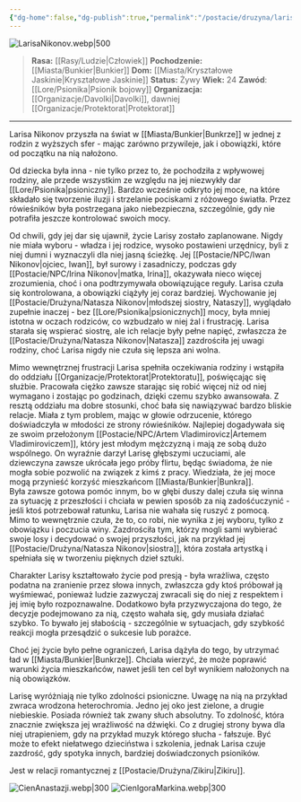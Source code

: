 ```yaml
---
{"dg-home":false,"dg-publish":true,"permalink":"/postacie/druzyna/larisa-nikonov/","dgPassFrontmatter":true}
---
```


![LarisaNikonov.webp|500](/img/user/Vault/Grafiki/Dru%C5%BCyna/LarisaNikonov.webp)

> **Rasa:** [[Rasy/Ludzie\|Człowiek]]
> **Pochodzenie:** [[Miasta/Bunkier\|Bunkier]]
> **Dom:** [[Miasta/Kryształowe Jaskinie\|Kryształowe Jaskinie]]
> **Status:** Żywy
> **Wiek:** 24
> **Zawód**: [[Lore/Psionika\|Psionik bojowy]]
> **Organizacja:** [[Organizacje/Davolki\|Davolki]], dawniej [[Organizacje/Protektorat\|Protektorat]]

---

Larisa Nikonov przyszła na świat w [[Miasta/Bunkier\|Bunkrze]] w jednej z rodzin z wyższych sfer - mając zarówno przywileje, jak i obowiązki, które od początku na nią nałożono.

Od dziecka była inna - nie tylko przez to, że pochodziła z wpływowej rodziny, ale przede wszystkim ze względu na jej niezwykły dar [[Lore/Psionika\|psioniczny]]. Bardzo wcześnie odkryto jej moce, na które składało się tworzenie iluzji i strzelanie pociskami z różowego światła. Przez rówieśników była postrzegana jako niebezpieczna, szczególnie, gdy nie potrafiła jeszcze kontrolować swoich mocy. <!--
Jednym z jej wczesnych wspomnień jest sytuacja, która zdarzyła się podczas zabawy z innymi dziećmi. Wtedy też po raz pierwszy objawiła się jej moc tworzenia pocisków i nienaumyślnie skrzywdziła swoją ówczesną przyjaciółkę [[Postacie/NPC/Anastazja\|Anastazję]], raniąc ją w nogę, nad którą dziewczyna nigdy nie odzyskała pełnej władzy. Po tym wydarzeniu [[Postacie/NPC/Anastazja\|Anastazja]] nie chciała mieć nic wspólnego z Larisą, a jej rówieśnicy obawiali się jej – podobnie jak kogoś, kto zawsze trzyma w ręku broń. Jakiś czas później Larisa odkryła w sobie nową umiejętność, którą było tworzenie cienia mogącego jej pomagać i miała dziwne wrażenie, że jest on do złudzenia podobny do [[Postacie/NPC/Anastazja\|Anastazji]], choć próbowała od siebie odsuwać tą myśl, bo sama nie była pewna jak to rozumieć.  
-->

Od chwili, gdy jej dar się ujawnił, życie Larisy zostało zaplanowane. Nigdy nie miała wyboru - władza i jej rodzice, wysoko postawieni urzędnicy, byli z niej dumni i wyznaczyli dla niej jasną ścieżkę. Jej [[Postacie/NPC/Iwan Nikonov\|ojciec, Iwan]], był surowy i zasadniczy, podczas gdy [[Postacie/NPC/Irina Nikonov\|matka, Irina]], okazywała nieco więcej zrozumienia, choć i ona podtrzymywała obowiązujące reguły. Larisa czuła się kontrolowana, a obowiązki ciążyły jej coraz bardziej. Wychowanie jej [[Postacie/Drużyna/Natasza Nikonov\|młodszej siostry, Nataszy]], wyglądało zupełnie inaczej - bez [[Lore/Psionika\|psionicznych]] mocy, była mniej istotna w oczach rodziców, co wzbudzało w niej żal i frustrację. Larisa starała się wspierać siostrę, ale ich relacje były pełne napięć, zwłaszcza że [[Postacie/Drużyna/Natasza Nikonov\|Natasza]] zazdrościła jej uwagi rodziny, choć Larisa nigdy nie czuła się lepsza ani wolna.

Mimo wewnętrznej frustracji Larisa spełniła oczekiwania rodziny i wstąpiła do oddziału [[Organizacje/Protektorat\|Protektoratu]], poświęcając się służbie. Pracowała ciężko zawsze starając się robić więcej niż od niej wymagano i zostając po godzinach, dzięki czemu szybko awansowała. Z resztą oddziału ma dobre stosunki, choć bała się nawiązywać bardzo bliskie relacje. Miała z tym problem, mając w głowie odrzucenie, którego doświadczyła w młodości ze strony rówieśników. Najlepiej dogadywała się ze swoim przełożonym [[Postacie/NPC/Artem Vladimirovicz\|Artemem Vladimiroviczem]], który jest młodym mężczyzną i mają ze sobą dużo wspólnego. On wyraźnie darzył Larisę głębszymi uczuciami, ale dziewczyna zawsze ukrócała jego próby flirtu, będąc świadoma, że nie mogła sobie pozwolić na związek z kimś z pracy. 
Wiedziała, że jej moce mogą przynieść korzyść mieszkańcom [[Miasta/Bunkier\|Bunkra]]. Była zawsze gotowa pomóc innym, bo w głębi duszy dalej czuła się winna za sytuację z przeszłości i chciała w pewien sposób za nią zadośćuczynić - jeśli ktoś potrzebował ratunku, Larisa nie wahała się ruszyć z pomocą. Mimo to wewnętrznie czuła, że to, co robi, nie wynika z jej wyboru, tylko z obowiązku i poczucia winy. Zazdrościła tym, którzy mogli sami wybierać swoje losy i decydować o swojej przyszłości, jak na przykład jej [[Postacie/Drużyna/Natasza Nikonov\|siostra]], która została artystką i spełniała się w tworzeniu pięknych dzieł sztuki.

Charakter Larisy kształtowało życie pod presją - była wrażliwa, często podatna na zranienie przez słowa innych, zwłaszcza gdy ktoś próbował ją wyśmiewać, ponieważ ludzie zazwyczaj zwracali się do niej z respektem i jej imię było rozpoznawalne. Dodatkowo była przyzwyczajona do tego, że decyzje podejmowano za nią, często wahała się, gdy musiała działać szybko. To bywało jej słabością - szczególnie w sytuacjach, gdy szybkość reakcji mogła przesądzić o sukcesie lub porażce.

Choć jej życie było pełne ograniczeń, Larisa dążyła do tego, by utrzymać ład w [[Miasta/Bunkier\|Bunkrze]]. Chciała wierzyć, że może poprawić warunki życia mieszkańców, nawet jeśli ten cel był wynikiem nałożonych na nią obowiązków.

Larisę wyróżniają nie tylko zdolności psioniczne. Uwagę na nią na przykład zwraca wrodzona heterochromia. Jedno jej oko jest zielone, a drugie niebieskie. Posiada również tak zwany słuch absolutny. To zdolność, która znacznie zwiększa jej wrażliwość na dźwięki. Co z drugiej strony bywa dla niej utrapieniem, gdy na przykład muzyk którego słucha - fałszuje. Być może to efekt niełatwego dzieciństwa i szkolenia, jednak Larisa czuje zazdrość, gdy spotyka innych, bardziej doświadczonych psioników.

Jest w relacji romantycznej z [[Postacie/Drużyna/Zikiru\|Zikiru]].

![CienAnastazji.webp|300](/img/user/Vault/Grafiki/Dru%C5%BCyna/CienAnastazji.webp)
![CienIgoraMarkina.webp|300](/img/user/Vault/Grafiki/Dru%C5%BCyna/CienIgoraMarkina.webp)